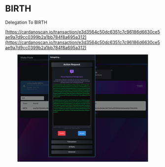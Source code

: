 # BIRTH

Delegation To BIRTH

[https://cardanoscan.io/transaction/e3d3564c50dc6351c7c96186d6630ce5ae9a7d9cc0399b2a1bb784f8a695a312](https://cardanoscan.io/transaction/e3d3564c50dc6351c7c96186d6630ce5ae9a7d9cc0399b2a1bb784f8a695a312)

<figure><img src="../../../../.gitbook/assets/Bildschirmfoto 2023-10-27 um 11.50.52.png" alt=""><figcaption></figcaption></figure>
